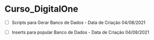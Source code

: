 # Curso_DigitalOne

- [ ] Scripts para Gerar Banco de Dados - Data de Criação 04/08/2021
- [ ] Inserts para popular Banco de Dados - Data de Criação 04/08/2021

